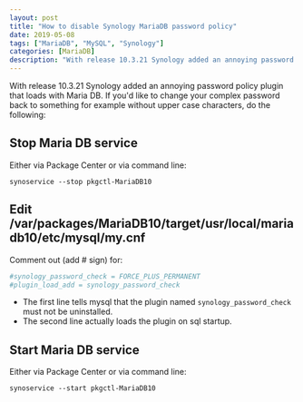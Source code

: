 ```yaml
---
layout: post
title: "How to disable Synology MariaDB password policy"
date: 2019-05-08
tags: ["MariaDB", "MySQL", "Synology"]
categories: [MariaDB]
description: "With release 10.3.21 Synology added an annoying password policy plugin that loads with Maria DB. And this shows how to disable Synology MariaDB password policy"
---
```


With release 10.3.21 Synology added an annoying password policy plugin that loads with Maria DB.
If you'd like to change your complex password back to something for example without upper case characters, do the following:

## Stop Maria DB service

Either via Package Center or via command line:

```
synoservice --stop pkgctl-MariaDB10
```

## Edit /var/packages/MariaDB10/target/usr/local/mariadb10/etc/mysql/my.cnf

Comment out (add # sign) for:

```ini
#synology_password_check = FORCE_PLUS_PERMANENT
#plugin_load_add = synology_password_check
```

- The first line tells mysql that the plugin named `synology_password_check` must not be uninstalled.
- The second line actually loads the plugin on sql startup.

## Start Maria DB service

Either via Package Center or via command line:

```
synoservice --start pkgctl-MariaDB10
```
